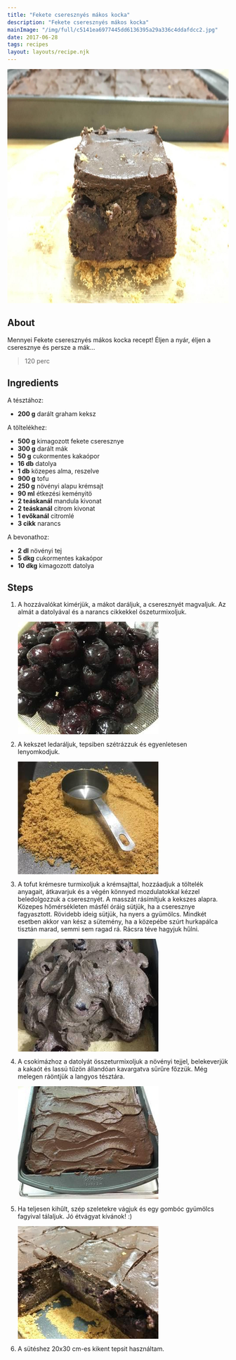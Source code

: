```yaml
---
title: "Fekete cseresznyés mákos kocka"
description: "Fekete cseresznyés mákos kocka"
mainImage: "/img/full/c5141ea6977445dd6136395a29a336c4ddafdcc2.jpg"
date: 2017-06-28
tags: recipes
layout: layouts/recipe.njk
---
```

                            
<p align="center"><a href="https://cookpad.com/hu/receptek/2887450-fekete-cseresznyes-makos-kocka" rel="Recipe source page"><img width="751" height="532" src="/img/full/c5141ea6977445dd6136395a29a336c4ddafdcc2.jpg"/></a></p>

## About
Mennyei Fekete cseresznyés mákos kocka recept! Éljen a nyár, éljen a cseresznye és persze a mák...

> 120 perc 

## Ingredients

A tésztához:
* **200 g** darált graham keksz

A töltelékhez:
* **500 g** kimagozott fekete cseresznye
* **300 g** darált mák
* **50 g** cukormentes kakaópor
* **16 db** datolya
* **1 db** közepes alma, reszelve
* **900 g** tofu
* **250 g** növényi alapu krémsajt
* **90 ml** étkezési keményitö
* **2 teáskanál** mandula kivonat
* **2 teáskanál** citrom kivonat
* **1 evőkanál** citromlé
* **3 cikk** narancs

A bevonathoz:
* **2 dl** növényi tej
* **5 dkg** cukormentes kakaópor
* **10 dkg** kimagozott datolya

## Steps

1. A hozzávalókat kimérjük, a mákot daráljuk, a cseresznyét magvaljuk. Az almát a datolyával és a narancs cikkekkel öszeturmixoljuk.
 
    <p><img width="320" height="256" align="left" src="/img/full/eae8dcce1a7f5326ba38debc93b227fc153ce904.jpg"/></p><div style="clear: both"/>

2. A kekszet ledaráljuk, tepsiben szétrázzuk és egyenletesen lenyomkodjuk.
 
    <p><img width="320" height="256" align="left" src="/img/full/d7dcf0b5ba435d3854ee26dae68a94da98b94076.jpg"/></p><div style="clear: both"/>

3. A tofut krémesre turmixoljuk a krémsajttal, hozzáadjuk a töltelék anyagait, átkavarjuk és a végén könnyed mozdulatokkal kézzel beledolgozzuk a cseresznyét. A masszát rásímítjuk a kekszes alapra. Közepes hőmérsékleten másfél óráig sütjük, ha a cseresznye fagyasztott. Rövidebb ideig sütjük, ha nyers a gyümölcs. Mindkét esetben akkor van kész a sütemény, ha a közepébe szúrt hurkapálca tisztán marad, semmi sem ragad rá. Rácsra téve hagyjuk hűlni.
 
    <p><img width="320" height="256" align="left" src="/img/full/713e2cf34881d54df35c512fe31114de3ec5eeac.jpg"/></p><div style="clear: both"/>

4. A csokimázhoz a datolyát összeturmixoljuk a növényi tejjel, belekeverjük a kakaót és lassú tűzön állandóan kavargatva sűrűre főzzük. Még melegen ráöntjük a langyos tésztára.
 
    <p><img width="320" height="256" align="left" src="/img/full/b2153e2855adab6e7daf83366e6f8f8e38960777.jpg"/></p><div style="clear: both"/>

5. Ha teljesen kihűlt, szép szeletekre vágjuk és egy gombóc gyümölcs fagyival tálaljuk. Jó étvágyat kívánok! :)
 
    <p><img width="320" height="256" align="left" src="/img/full/a12e732ab2e27fde4e7e038dce2808936f839d8e.jpg"/></p><div style="clear: both"/>

6. A sütéshez 20x30 cm-es kikent tepsit használtam.
 
    <div style="clear: both"/>

